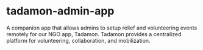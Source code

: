 # tadamon-admin-app
A companion app that allows admins to setup relief and volunteering events remotely for our NGO app, Tadamon. Tadamon provides a centralized platform for volunteering, collaboration, and mobilization. 
